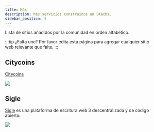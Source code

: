 ```yaml
---
title: Más
description: Más servicios construidos en Stacks.
sidebar_position: 5
---
```


Lista de sitios añadidos por la comunidad en orden alfabético.

:::tip ¿Falta uno?
Por favor edita esta página para agregar cualquier sitio web relevante que falte.
:::

## Citycoins

[Citycoins](https://citycoins.co)

![](/img/sh_citycoins.png)

## Sigle

[Sigle](https://www.sigle.io/) es una plataforma de escritura web 3 descentralizada y de código abierto.

![](/img/sh_sigle.png)